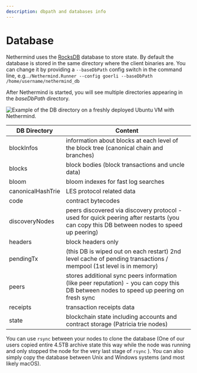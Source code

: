 ```yaml
---
description: dbpath and databases info
---
```


# Database

Nethermind uses the [RocksDB](https://rocksdb.org) database to store state. By default the database is stored in the
same directory where the client binaries are. You can change it by providing a `--baseDbPath` config switch in the
command line, e.g.`./Nethermind.Runner --config goerli --baseDbPath /home/username/nethermind_db`

After Nethermind is started, you will see multiple directories appearing in the _baseDbPath_ directory.

![Example of the DB directory on a freshly deployed Ubuntu VM with Nethermind.](</img/image(61).png>)

| DB Directory      | Content                                                                                                                                  |
|-------------------|------------------------------------------------------------------------------------------------------------------------------------------|
| blockInfos        | information about blocks at each level of the block tree (canonical chain and branches)                                                  |
| blocks            | block bodies (block transactions and uncle data)                                                                                         |
| bloom             | bloom indexes for fast log searches                                                                                                      |
| canonicalHashTrie | LES protocol related data                                                                                                                |
| code              | contract bytecodes                                                                                                                       |
| discoveryNodes    | peers discovered via discovery protocol - used for quick peering after restarts (you can copy this DB between nodes to speed up peering) |
| headers           | block headers only                                                                                                                       |
| pendingTx         | (this DB is wiped out on each restart) 2nd level cache of pending transactions / mempool (1st level is in memory)                        |
| peers             | stores additional sync peers information (like peer reputation) - you can copy this DB between nodes to speed up peering on fresh sync   |
| receipts          | transaction receipts data                                                                                                                |
| state             | blockchain state including accounts and contract storage (Patricia trie nodes)                                                           |

You can use `rsync` between your nodes to clone the database (One of our users copied entire 4.5TB archive state this
way while the node was running and only stopped the node for the very last stage of `rsync` ). You can also simply copy
the database between Unix and Windows systems (and most likely macOS).
